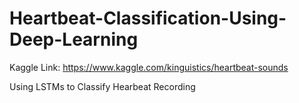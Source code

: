 # Heartbeat-Classification-Using-Deep-Learning
Kaggle Link: https://www.kaggle.com/kinguistics/heartbeat-sounds

Using LSTMs to Classify Hearbeat Recording
